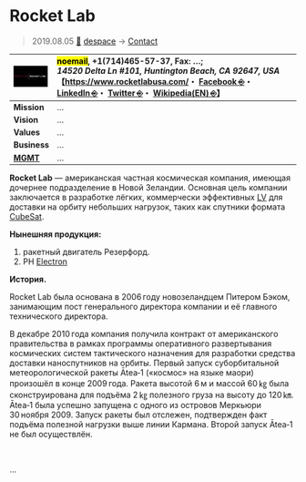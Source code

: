 # Rocket Lab
> 2019.08.05 [🚀](../../index/index.md) [despace](../index.md) → [Contact](../contact.md)

|[![](../f/contact/r/rocket_lab_logo1_thumb.webp)](../f/contact/r/rocket_lab_logo1.webp)|<mark>noemail</mark>, +1(714)465-57-37, Fax: …;<br> *14520 Delta Ln #101, Huntington Beach, CA 92647, USA*<br> 【<https://www.rocketlabusa.com/>・ [Facebook ⎆](https://www.facebook.com/RocketLabUSA/)・ [LinkedIn ⎆](https://www.linkedin.com/company/rocket-lab-limited)・ [Twitter ⎆](https://twitter.com/rocketlab)・ [Wikipedia(EN) ⎆](https://en.wikipedia.org/wiki/Rocket_Lab)】|
|:--|:--|
|**Mission**|…|
|**Vision**|…|
|**Values**|…|
|**Business**|…|
|**[MGMT](../mgmt.md)**|…|

**Rocket Lab** — американская частная космическая компания, имеющая дочернее подразделение в Новой Зеландии. Основная цель компании заключается в разработке лёгких, коммерчески эффективных [LV](../lv.md) для доставки на орбиту небольших нагрузок, таких как спутники формата [CubeSat](../sc.md).

**Нынешняя продукция:**

   1. ракетный двигатель Резерфорд.
   1. РН [Electron](../electron.md)

**История.**

Rocket Lab была основана в 2006 году новозеландцем Питером Бэком, занимающим пост генерального директора компании и её главного технического директора.

В декабре 2010 года компания получила контракт от американского правительства в рамках программы оперативного развертывания космических систем тактического назначения для разработки средства доставки наноспутников на орбиты. Первый запуск суборбитальной метеорологической ракеты Ātea‑1 («космос» на языке маори) произошёл в конце 2009 года. Ракета высотой 6 м и массой 60 ㎏ была сконструирована для подъёма 2 ㎏ полезного груза на высоту до 120 ㎞. Ātea‑1 была успешно запущена с одного из островов Меркьюри 30 ноября 2009. Запуск ракеты был отслежен, подтвержден факт подъёма полезной нагрузки выше линии Кармана. Второй запуск Ātea‑1 не был осуществлён.

<p style="page-break-after:always"> </p>

…

